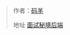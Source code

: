
> 作者：[码羊](https://github.com/jacffg)
> 
> 地址 [面试秘境后端](https://github.com/jacffg/mianshimijing-backend)


